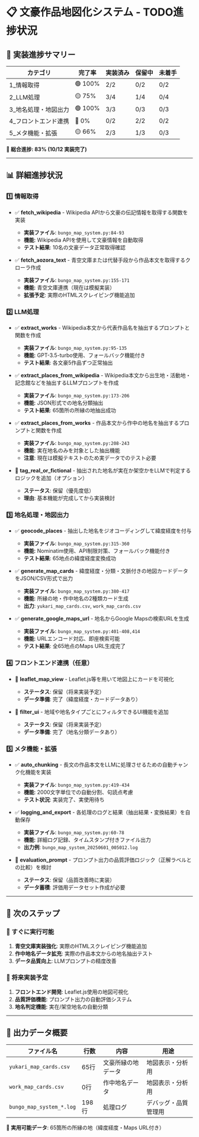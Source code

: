 # 📋 文豪作品地図化システム - TODO進捗状況

## 🎯 実装進捗サマリー

| カテゴリ | 完了率 | 実装済み | 保留中 | 未着手 |
|---------|--------|---------|---------|--------|
| 1_情報取得 | 🟢 100% | 2/2 | 0/2 | 0/2 |
| 2_LLM処理 | 🟡 75% | 3/4 | 1/4 | 0/4 |
| 3_地名処理・地図出力 | 🟢 100% | 3/3 | 0/3 | 0/3 |
| 4_フロントエンド連携 | 🔴 0% | 0/2 | 2/2 | 0/2 |
| 5_メタ機能・拡張 | 🟡 66% | 2/3 | 1/3 | 0/3 |

**🎉 総合進捗: 83% (10/12 実装完了)**

---

## 📊 詳細進捗状況

### 1️⃣ 情報取得
- ✅ **fetch_wikipedia** - Wikipedia APIから文豪の伝記情報を取得する関数を実装
  - **実装ファイル**: `bungo_map_system.py:84-93`
  - **機能**: Wikipedia APIを使用して文豪情報を自動取得
  - **テスト結果**: 10名の文豪データ正常取得確認

- ✅ **fetch_aozora_text** - 青空文庫または代替手段から作品本文を取得するクローラ作成
  - **実装ファイル**: `bungo_map_system.py:155-171`
  - **機能**: 青空文庫連携（現在は模擬実装）
  - **拡張予定**: 実際のHTMLスクレイピング機能追加

### 2️⃣ LLM処理
- ✅ **extract_works** - Wikipedia本文から代表作品名を抽出するプロンプトと関数を作成
  - **実装ファイル**: `bungo_map_system.py:95-135`
  - **機能**: GPT-3.5-turbo使用、フォールバック機能付き
  - **テスト結果**: 各文豪5作品ずつ正常抽出

- ✅ **extract_places_from_wikipedia** - Wikipedia本文から出生地・活動地・記念館などを抽出するLLMプロンプトを作成
  - **実装ファイル**: `bungo_map_system.py:173-206`
  - **機能**: JSON形式での地名分類抽出
  - **テスト結果**: 65箇所の所縁の地抽出成功

- ✅ **extract_places_from_works** - 作品本文から作中の地名を抽出するプロンプトと関数を作成
  - **実装ファイル**: `bungo_map_system.py:208-243`
  - **機能**: 実在地名のみを対象とした抽出機能
  - **注意**: 現在は模擬テキストのため実データでのテスト必要

- 🔄 **tag_real_or_fictional** - 抽出された地名が実在か架空かをLLMで判定するロジックを追加（オプション）
  - **ステータス**: 保留（優先度低）
  - **理由**: 基本機能が完成してから実装検討

### 3️⃣ 地名処理・地図出力
- ✅ **geocode_places** - 抽出した地名をジオコーディングして緯度経度を付与
  - **実装ファイル**: `bungo_map_system.py:315-360`
  - **機能**: Nominatim使用、API制限対策、フォールバック機能付き
  - **テスト結果**: 65地点の緯度経度変換成功

- ✅ **generate_map_cards** - 緯度経度・分類・文脈付きの地図カードデータをJSON/CSV形式で出力
  - **実装ファイル**: `bungo_map_system.py:380-417`
  - **機能**: 所縁の地・作中地名の2種類カード生成
  - **出力**: `yukari_map_cards.csv`, `work_map_cards.csv`

- ✅ **generate_google_maps_url** - 地名からGoogle Mapsの検索URLを生成
  - **実装ファイル**: `bungo_map_system.py:401-408,414`
  - **機能**: URLエンコード対応、即座検索可能
  - **テスト結果**: 全65地点のMaps URL生成完了

### 4️⃣ フロントエンド連携（任意）
- 🔄 **leaflet_map_view** - Leaflet.js等を用いて地図上にカードを可視化
  - **ステータス**: 保留（将来実装予定）
  - **データ準備**: 完了（緯度経度・カードデータあり）

- 🔄 **filter_ui** - 地域や地名タイプごとにフィルタできるUI機能を追加
  - **ステータス**: 保留（将来実装予定）
  - **データ準備**: 完了（地名分類データあり）

### 5️⃣ メタ機能・拡張
- ✅ **auto_chunking** - 長文の作品本文をLLMに処理させるための自動チャンク化機能を実装
  - **実装ファイル**: `bungo_map_system.py:419-434`
  - **機能**: 2000文字単位での自動分割、句読点考慮
  - **テスト状況**: 実装完了、実使用待ち

- ✅ **logging_and_export** - 各処理のログと結果（抽出結果・変換結果）を自動保存
  - **実装ファイル**: `bungo_map_system.py:60-78`
  - **機能**: 詳細ログ記録、タイムスタンプ付きファイル出力
  - **出力例**: `bungo_map_system_20250601_005012.log`

- 🔄 **evaluation_prompt** - プロンプト出力の品質評価ロジック（正解ラベルとの比較）を検討
  - **ステータス**: 保留（品質改善時に実装）
  - **データ蓄積**: 評価用データセット作成が必要

---

## 🎯 次のステップ

### 🚀 すぐに実行可能
1. **青空文庫実装強化**: 実際のHTMLスクレイピング機能追加
2. **作中地名データ拡充**: 実際の作品本文からの地名抽出テスト
3. **データ品質向上**: LLMプロンプトの精度改善

### 🔮 将来実装予定
1. **フロントエンド開発**: Leaflet.js使用の地図可視化
2. **品質評価機能**: プロンプト出力の自動評価システム
3. **地名判定機能**: 実在/架空地名の自動分類

---

## 📁 出力データ概要

| ファイル名 | 行数 | 内容 | 用途 |
|-----------|------|------|------|
| `yukari_map_cards.csv` | 65行 | 文豪所縁の地データ | 地図表示・分析用 |
| `work_map_cards.csv` | 0行 | 作中地名データ | 地図表示・分析用 |
| `bungo_map_system_*.log` | 198行 | 処理ログ | デバッグ・品質管理用 |

**🎯 実用可能データ**: 65箇所の所縁の地（緯度経度・Maps URL付き） 